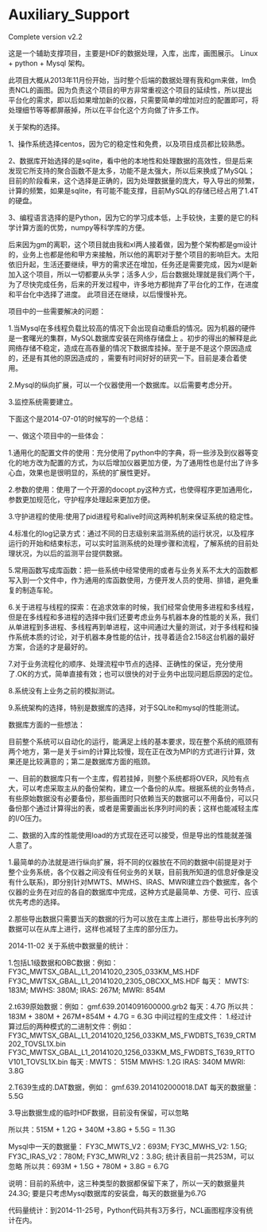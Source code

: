 # Auxiliary_Support
Complete version v2.2

这是一个辅助支撑项目，主要是HDF的数据处理，入库，出库，画图展示。 Linux + python + Mysql 架构。

此项目大概从2013年11月份开始，当时整个后端的数据处理有我和gm来做，lm负责NCL的画图。因为负责这个项目的甲方非常重视这个项目的延续性，所以提出平台化的需求，即以后如果增加新的仪器，只需要简单的增加对应的配置即可，将处理细节等等都屏蔽掉，所以在平台化这个方向做了许多工作。

关于架构的选择。

1、操作系统选择centos，因为它的稳定性和免费，以及项目成员都比较熟悉。

2、数据库开始选择的是sqlite，看中他的本地性和处理数据的高效性，但是后来发现它所支持的聚合函数不是太多，功能不是太强大，所以后来换成了MySQL；目前的阶段看来，这个选择是正确的，因为处理数据量的庞大，导入导出的频繁，计算的频繁，如果是sqlite，有可能不能支撑，目前MySQL的存储已经占用了1.4T的硬盘。

3、编程语言选择的是Python，因为它的学习成本低，上手较快，主要的是它的科学计算方面的优势，numpy等科学库的方便。

后来因为gm的离职，这个项目就由我和xl两人接着做，因为整个架构都是gm设计的，业务上也都是他和甲方来接触，所以他的离职对于整个项目的影响巨大。太阳依旧升起，生活还要继续，甲方的需求还在增加，任务还是需要完成，因为xl是新加入这个项目，所以一切都要从头学；活多人少，后台数据处理就是我们两个干，为了尽快完成任务，后来的开发过程中，许多地方都抛弃了平台化的工作，在进度和平台化中选择了进度。 此项目还在继续，以后慢慢补充。

项目中的一些需要解决的问题：

1.当Mysql在多线程负载比较高的情况下会出现自动重启的情况。因为机器的硬件是一套曙光的集群，MySQL数据库安装在网络存储盘上 。初步的得出的解释是此网络存储不稳定，造成在高吞量的情况下数据库挂掉。至于是不是这个原因造成的，还是有其他的原因造成的 ，需要有时间好好的研究一下。目前是凑合着使用。 

2.Mysql的纵向扩展，可以一个仪器使用一个数据库。以后需要考虑分开。

3.监控系统需要建立。

下面这个是2014-07-01的时候写的一个总结：

一、做这个项目中的一些体会：

1.通用化的配置文件的使用：充分使用了python中的字典，将一些涉及到仪器等变化的地方改为配置的方式，为以后增加仪器更加方便，为了通用性也是付出了许多心血，效果也是很明显的，系统的扩展性更好。

2.参数的使用：使用了一个开源的docopt.py这种方式，也使得程序更加通用化，参数更加规范化，守护程序处理起来更加方便。

3.守护进程的使用:使用了pid进程号和alive时间这两种机制来保证系统的稳定性。

4.标准化的log记录方式：通过不同的日志级别来监测系统的运行状况，以及程序运行的开始和结束标志，可以实时监测系统的处理步骤和流程，了解系统的目前处理状况，为以后的监测平台提供数据。

5.常用函数写成库函数：把一些系统中经常使用的或者与业务关系不太大的函数都写入到一个文件中，作为通用的库函数使用，方便开发人员的使用、排错，避免重复的制造车轮。

6.关于进程与线程的探索：在追求效率的时候，我们经常会使用多进程和多线程，但是在多线程和多进程的选择中我们还要考虑业务与机器本身的性能的关系，我们从单进程到多进程、多线程再到单进程，这中间通过大量的测试，对于多线程和操作系统本质的讨论，对于机器本身性能的估计，找寻着适合2.158这台机器的最好方案，合适的才是最好的。

7.对于业务流程化的顺序、处理流程中节点的选择、正确性的保证，充分使用了.OK的方式，简单直接有效；也可以很快的对于业务中出现问题后原因的定位。

8.系统没有上业务之前的模拟测试。 

9.系统架构的选择，特别是数据库的选择，对于SQLite和mysql的性能测试。

数据库方面的一些想法： 

目前整个系统可以自动化的运行，能满足上线的基本要求，现在整个系统的瓶颈有两个地方，第一是关于sim的计算比较慢，现在正在改为MPI的方式进行计算，效果还是比较满意的；第二是数据库方面的瓶颈。

一、目前的数据库只有一个主库，假若挂掉，则整个系统都将OVER，风险有点大，可以考虑采取主从的备份架构，建立一个备份的从库。根据系统的业务特点，有些原始数据没有必要备份，那些画图时只依赖当天的数据可以不用备份，可以只备份那个通过计算得出的表，或者是需要画出长序列时间的表；这样也能减轻主库的I/O压力。

二、数据的入库的性能使用load的方式现在还可以接受，但是导出的性能就差强人意了。 

1.最简单的办法就是进行纵向扩展，将不同的仪器放在不同的数据中(前提是对于整个业务系统，各个仪器之间没有任何业务的关联，目前我所知道的信息好像是没有什么联系)，即分别针对MWTS、MWHS、IRAS、MWRI建立四个数据库，各个仪器的业务在对应的各自的数据库中完成，这种方式是最简单、方便、可行、应该优先考虑的选择。 

2.那些导出数据只需要当天的数据的行为可以放在主库上进行，那些导出长序列的数据可以在从库上进行，这样也减轻了主库的部分压力。

2014-11-02 关于系统中数据量的统计：

1.包括L1级数据和OBC数据：例如： FY3C_MWTSX_GBAL_L1_20141020_2305_033KM_MS.HDF FY3C_MWTSX_GBAL_L1_20141020_2305_OBCXX_MS.HDF 
每天： MWTS: 183M; MWHS: 380M; IRAS: 267M; MWRI: 854M 

2.t639原始数据：例如： gmf.639.2014091600000.grb2 
每天：4.7G
所以共： 183M + 380M + 267M+854M + 4.7G = 6.3G
中间过程的生成文件： 1.经过计算过后的两种模式的二进制文件：例如： FY3C_MWTSX_GBAL_L1_20141020_1256_033KM_MS_FWDBTS_T639_CRTM202_TOVSL1X.bin FY3C_MWTSX_GBAL_L1_20141020_1256_033KM_MS_FWDBTS_T639_RTTOV101_TOVSL1X.bin 
每天 : MWTS： 515M MWHS: 1.2G IRAS: 340M MWRI: 3.8G 

2.T639生成的.DAT数据，例如： gmf.639.2014102000018.DAT 每天的数据量：5.5G 

3.导出数据生成的临时HDF数据，目前没有保留，可以忽略 

所以共：515M + 1.2G + 340M +3.8G + 5.5G = 11.3G

Mysql中一天的数据量： FY3C_MWTS_V2：693M; FY3C_MWHS_V2: 1.5G; FY3C_IRAS_V2：780M; FY3C_MWRI_V2：3.8G; 统计表目前一共253M，可以忽略 所以共：693M + 1.5G + 780M + 3.8G = 6.7G

说明：目前的系统中，这三种类型的数据都保留下来了，所以一天的数据量共24.3G; 要是只考虑Mysql数据库的安装盘，每天的数据量为6.7G

代码量统计：到2014-11-25号，Python代码共有3万多行，NCL画图程序没有统计在内。
